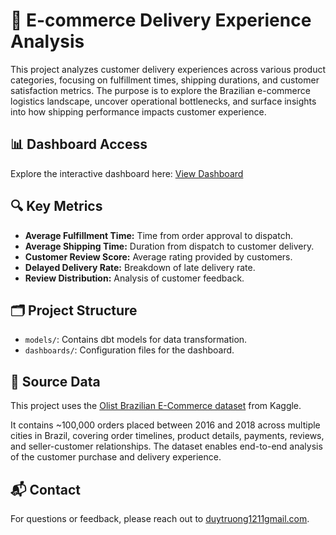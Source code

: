 # 🛒 E-commerce Delivery Experience Analysis

This project analyzes customer delivery experiences across various product categories, focusing on fulfillment times, shipping durations, and customer satisfaction metrics. The purpose is to explore the Brazilian e-commerce logistics landscape, uncover operational bottlenecks, and surface insights into how shipping performance impacts customer experience.


## 📊 Dashboard Access

Explore the interactive dashboard here: [View Dashboard](https://server-production-e214.up.railway.app/public/dashboards/aLqRQMYMN1E7eO9FjE9BgtZDq0tebK49YouUY50F?org_slug=default)

## 🔍 Key Metrics

- **Average Fulfillment Time:** Time from order approval to dispatch.
- **Average Shipping Time:** Duration from dispatch to customer delivery.
- **Customer Review Score:** Average rating provided by customers.
- **Delayed Delivery Rate:** Breakdown of late delivery rate.
- **Review Distribution:** Analysis of customer feedback.

## 🗂️ Project Structure

- `models/`: Contains dbt models for data transformation.
- `dashboards/`: Configuration files for the dashboard.


## 📂 Source Data

This project uses the [Olist Brazilian E-Commerce dataset](https://www.kaggle.com/datasets/olistbr/brazilian-ecommerce) from Kaggle.

It contains ~100,000 orders placed between 2016 and 2018 across multiple cities in Brazil, covering order timelines, product details, payments, reviews, and seller-customer relationships. The dataset enables end-to-end analysis of the customer purchase and delivery experience.

## 📬 Contact

For questions or feedback, please reach out to [duytruong1211gmail.com](mailto:duytruong1211gmail.com).
